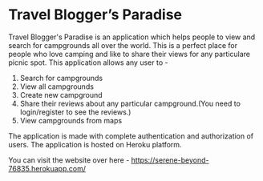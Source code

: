 # Travel Blogger’s Paradise


Travel Blogger's Paradise is an application which helps people to view and search for campgrounds all over the world. This is a perfect place for people who love camping and like to share their views for any particulare picnic spot.
This application allows any user to -

1. Search for campgrounds
2. View all campgrounds
3. Create new campground 
4. Share their reviews about any particular campground.(You need to login/register to see the reviews.)
5. View campgrounds from maps

The application is made with complete authentication and authorization of users. The application is hosted on Heroku platform.

You can visit the website over here - 
https://serene-beyond-76835.herokuapp.com/
